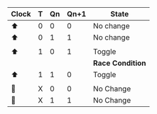
| Clock      |  T  | Qn  | Qn+1 | State              |
| ---------- |:---:| --- | ---- | ------------------ |
| ⬆️         |  0  | 0   | 0    | No change          |
| ⬆          |  0  | 1   | 1    | No change          |
|            |     |     |      |                    |
| ⬆          |  1  | 0   | 1    | Toggle             |
|            |     |     |      | **Race Condition** |
| ⬆          |  1  | 1   | 0    | Toggle             |
|            |     |     |      |                    |
| 🔽         |  X  | 0   | 0    | No Change          |
| 🔽 |  X  | 1   | 1    | No Change          |
